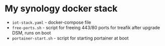 # My synology docker stack

* `iot-stack.yaml` - docker-compose file
* `free-ports.sh` - script for freeing 443/80 ports for treafik after upgrade DSM, runs on boot
* `portainer-start.sh` - script for starting portainer at boot 
